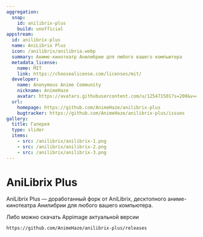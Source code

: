 ```yaml
---
aggregation:
  snap:
    id: anilibrix-plus
    build: unofficial
appstream:
  id: anilibrix-plus
  name: AniLibrix Plus
  icon: /anilibrix/anilibria.webp
  summary: Аниме-кинотеатр Анилибрии для любого вашего компьютера
  metadata_license:
    name: MIT
    link: https://choosealicense.com/licenses/mit/
  developer:
    name: Anonymous Anime Community
    nickname: AnimeHaze
    avatar: https://avatars.githubusercontent.com/u/125471501?s=200&v=4
  url:
    homepage: https://github.com/AnimeHaze/anilibrix-plus
    bugtracker: https://github.com/AnimeHaze/anilibrix-plus/issues
gallery:
  title: Галерея
  type: slider
  items:
    - src: /anilibrix/anilibrix-1.png
    - src: /anilibrix/anilibrix-2.png
    - src: /anilibrix/anilibrix-3.png
---
```


# AniLibrix Plus

AniLibrix Plus — доработанный форк от AniLibrix, десктопного аниме-кинотеатра Анилибрии для любого вашего компьютера.

<AGWGallery />

<!--@include: @ru/apps/.parts/install/content-snap.md-->

Либо можно скачать Appimage актуальной версии

```
https://github.com/AnimeHaze/anilibrix-plus/releases
```
